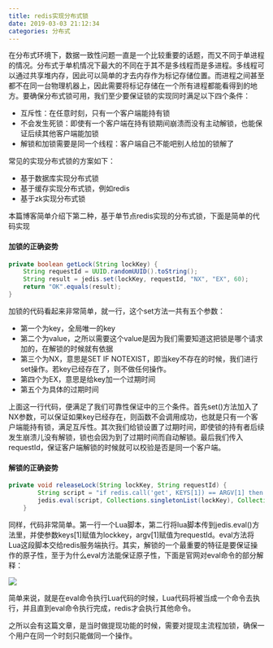 ```yaml
---
title: redis实现分布式锁
date: 2019-03-03 21:12:34
categories: 分布式
---
```


在分布式环境下，数据一致性问题一直是一个比较重要的话题，而又不同于单进程的情况。分布式于单机情况下最大的不同在于其不是多线程而是多进程。多线程可以通过共享堆内存，因此可以简单的才去内存作为标记存储位置。而进程之间甚至都不在同一台物理机器上，因此需要将标记存储在一个所有进程都能看得到的地方。要确保分布式锁可用，我们至少要保证锁的实现同时满足以下四个条件：

- 互斥性：在任意时刻，只有一个客户端能持有锁
- 不会发生死锁：即使有一个客户端在持有锁期间崩溃而没有主动解锁，也能保证后续其他客户端能加锁
- 解锁和加锁需要是同一个线程：客户端自己不能吧别人给加的锁解了

常见的实现分布式锁的方案如下：

- 基于数据库实现分布式锁
- 基于缓存实现分布式锁，例如redis
- 基于zk实现分布式锁

本篇博客简单介绍下第二种，基于单节点redis实现的分布式锁，下面是简单的代码实现

#### 加锁的正确姿势

```java
private boolean getLock(String lockKey) {
    String requestId = UUID.randomUUID().toString();
    String result = jedis.set(lockKey, requestId, "NX", "EX", 60);
    return "OK".equals(result);
}
```

加锁的代码看起来非常简单，就一行，这个set方法一共有五个参数：

- 第一个为key，全局唯一的key
- 第二个为value，之所以需要这个value是因为我们需要知道这把锁是哪个请求加的，在解锁的时候就有依据
- 第三个为NX，意思是SET IF NOTEXIST，即当key不存在的时候，我们进行set操作。若key已经存在了，则不做任何操作。
- 第四个为EX，意思是给key加一个过期时间
- 第五个为具体的过期时间

上面这一行代码，便满足了我们可靠性保证中的三个条件。首先set()方法加入了NX参数，可以保证如果key已经存在，则函数不会调用成功，也就是只有一个客户端能持有锁，满足互斥性。其次我们给锁设置了过期时间，即使锁的持有者后续发生崩溃儿没有解锁，锁也会因为到了过期时间而自动解锁。最后我们传入requestId，保证客户端解锁的时候就可以校验是否是同一个客户端。

#### 解锁的正确姿势

```java
private void releaseLock(String lockKey, String requestId) {
        String script = "if redis.call('get', KEYS[1]) == ARGV[1] then return redis.call('del', KEYS[1]) else return 0 end";
        jedis.eval(script, Collections.singletonList(lockKey), Collections.singletonList(requestId));
    }
```

同样，代码非常简单。第一行一个Lua脚本，第二行将lua脚本传到jedis.eval()方法里，并使参数keys[1]赋值为lockkey，argv[1]赋值为requestId。eval方法将Lua这段脚本交给redis服务端执行。其实，解锁的一个最重要的特征是要保证操作的原子性，至于为什么eval方法能保证原子性，下面是官网对eval命令的部分解释：

<img src="redis.png">

简单来说，就是在eval命令执行Lua代码的时候，Lua代码将被当成一个命令去执行，并且直到eval命令执行完成，redis才会执行其他命令。

之所以会有这篇文章，是当时做提现功能的时候，需要对提现主流程加锁，确保一个用户在同一个时刻只能做同一个操作。

